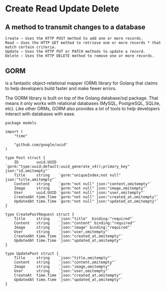 # Create Read Update Delete
## A method to transmit changes to a database

    Create – Uses the HTTP POST method to add one or more records.
    Read – Uses the HTTP GET method to retrieve one or more records * that match certain criteria.
    Update – Uses the HTTP PUT or PATCH methods to update a record.
    Delete – Uses the HTTP DELETE method to remove one or more records.

## GORM 
is a fantastic object-relational mapper (ORM) library for Golang that claims to help developers build faster and make fewer errors.

The GORM library is built on top of the Golang database/sql package. That means it only works with relational databases (MySQL, PostgreSQL, SQLite, etc). Like other ORMs, GORM also provides a lot of tools to help developers interact with databases with ease.

    package models

    import (
        "time"

        "github.com/google/uuid"
    )

    type Post struct {
        ID        uuid.UUID `gorm:"type:uuid;default:uuid_generate_v4();primary_key" json:"id,omitempty"`
        Title     string    `gorm:"uniqueIndex;not null" json:"title,omitempty"`
        Content   string    `gorm:"not null" json:"content,omitempty"`
        Image     string    `gorm:"not null" json:"image,omitempty"`
        User      uuid.UUID `gorm:"not null" json:"user,omitempty"`
        CreatedAt time.Time `gorm:"not null" json:"created_at,omitempty"`
        UpdatedAt time.Time `gorm:"not null" json:"updated_at,omitempty"`
    }

    type CreatePostRequest struct {
        Title     string    `json:"title"  binding:"required"`
        Content   string    `json:"content" binding:"required"`
        Image     string    `json:"image" binding:"required"`
        User      string    `json:"user,omitempty"`
        CreatedAt time.Time `json:"created_at,omitempty"`
        UpdatedAt time.Time `json:"updated_at,omitempty"`
    }

    type UpdatePost struct {
        Title     string    `json:"title,omitempty"`
        Content   string    `json:"content,omitempty"`
        Image     string    `json:"image,omitempty"`
        User      string    `json:"user,omitempty"`
        CreateAt  time.Time `json:"created_at,omitempty"`
        UpdatedAt time.Time `json:"updated_at,omitempty"`
    }

